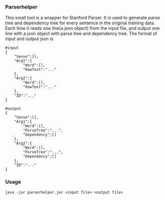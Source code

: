 ### Parserhelper

This small tool is a wrapper for Stanford Parser. It is used to generate parse tree and dependency tree for every sentence in the original training data. Each time it reads one line(a json object) from the input file, and output one line with a json object with parse tree and dependency tree.
The format of input and output json is
```
#input
{
	"Sense":[],
	"Arg1":{
		"Word":[],
		"RawText":"..."
	},
	"Arg2":{
		"Word":[],
		"RawText":"..."
	},
	"ID":"..."
}

#output
{
	"Sense":[],
	"Arg1":{
		"Word":[],
		"ParseTree":"...",
		"Dependency";[]
	},
	"Arg2":{
		"Word":[],
		"ParseTree":"...",
		"Dependency";[]
	},
	"ID":"..."
}
```

### Usage
```
java -jar parserhelper.jar <input file> <output file>
```